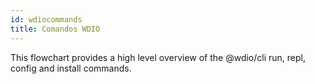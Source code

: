 ```yaml
---
id: wdiocommands
title: Comandos WDIO
---
```


This flowchart provides a high level overview of the @wdio/cli run, repl, config and install commands.

<CreateFlowcharts id='wdiocommands' />
